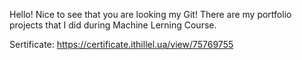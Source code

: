 Hello! Nice to see that you are looking my Git! There are my portfolio projects that I did during Machine Lerning Course.

Sertificate: https://certificate.ithillel.ua/view/75769755
